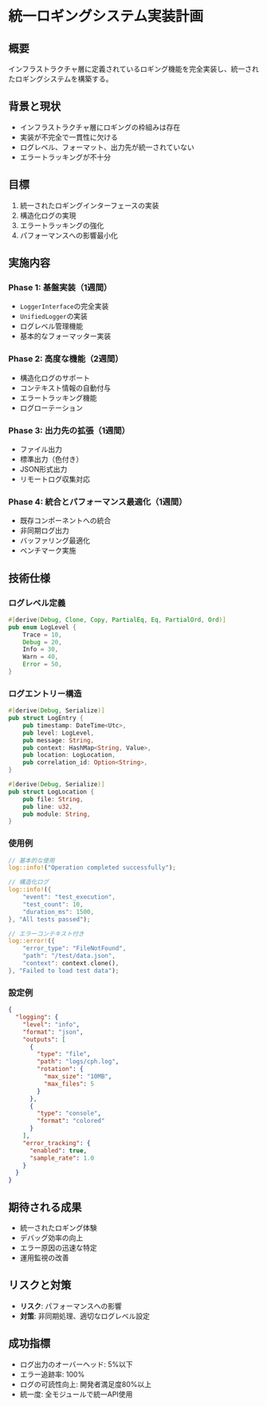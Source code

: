 # 統一ロギングシステム実装計画

## 概要
インフラストラクチャ層に定義されているロギング機能を完全実装し、統一されたロギングシステムを構築する。

## 背景と現状
- インフラストラクチャ層にロギングの枠組みは存在
- 実装が不完全で一貫性に欠ける
- ログレベル、フォーマット、出力先が統一されていない
- エラートラッキングが不十分

## 目標
1. 統一されたロギングインターフェースの実装
2. 構造化ログの実現
3. エラートラッキングの強化
4. パフォーマンスへの影響最小化

## 実施内容

### Phase 1: 基盤実装（1週間）
- `LoggerInterface`の完全実装
- `UnifiedLogger`の実装
- ログレベル管理機能
- 基本的なフォーマッター実装

### Phase 2: 高度な機能（2週間）
- 構造化ログのサポート
- コンテキスト情報の自動付与
- エラートラッキング機能
- ログローテーション

### Phase 3: 出力先の拡張（1週間）
- ファイル出力
- 標準出力（色付き）
- JSON形式出力
- リモートログ収集対応

### Phase 4: 統合とパフォーマンス最適化（1週間）
- 既存コンポーネントへの統合
- 非同期ログ出力
- バッファリング最適化
- ベンチマーク実施

## 技術仕様

### ログレベル定義
```rust
#[derive(Debug, Clone, Copy, PartialEq, Eq, PartialOrd, Ord)]
pub enum LogLevel {
    Trace = 10,
    Debug = 20,
    Info = 30,
    Warn = 40,
    Error = 50,
}
```

### ログエントリー構造
```rust
#[derive(Debug, Serialize)]
pub struct LogEntry {
    pub timestamp: DateTime<Utc>,
    pub level: LogLevel,
    pub message: String,
    pub context: HashMap<String, Value>,
    pub location: LogLocation,
    pub correlation_id: Option<String>,
}

#[derive(Debug, Serialize)]
pub struct LogLocation {
    pub file: String,
    pub line: u32,
    pub module: String,
}
```

### 使用例
```rust
// 基本的な使用
log::info!("Operation completed successfully");

// 構造化ログ
log::info!({
    "event": "test_execution",
    "test_count": 10,
    "duration_ms": 1500,
}, "All tests passed");

// エラーコンテキスト付き
log::error!({
    "error_type": "FileNotFound",
    "path": "/test/data.json",
    "context": context.clone(),
}, "Failed to load test data");
```

### 設定例
```json
{
  "logging": {
    "level": "info",
    "format": "json",
    "outputs": [
      {
        "type": "file",
        "path": "logs/cph.log",
        "rotation": {
          "max_size": "10MB",
          "max_files": 5
        }
      },
      {
        "type": "console",
        "format": "colored"
      }
    ],
    "error_tracking": {
      "enabled": true,
      "sample_rate": 1.0
    }
  }
}
```

## 期待される成果
- 統一されたロギング体験
- デバッグ効率の向上
- エラー原因の迅速な特定
- 運用監視の改善

## リスクと対策
- **リスク**: パフォーマンスへの影響
- **対策**: 非同期処理、適切なログレベル設定

## 成功指標
- ログ出力のオーバーヘッド: 5%以下
- エラー追跡率: 100%
- ログの可読性向上: 開発者満足度80%以上
- 統一度: 全モジュールで統一API使用